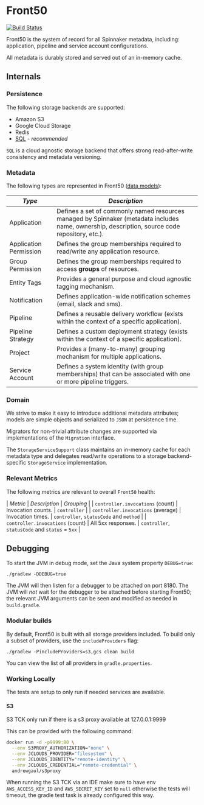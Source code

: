 # Front50

[![Build Status](https://api.travis-ci.org/spinnaker/front50.svg?branch=master)](https://travis-ci.org/spinnaker/front50)

Front50 is the system of record for all Spinnaker metadata, including: application, pipeline and service account configurations.

All metadata is durably stored and served out of an in-memory cache.

## Internals

### Persistence

The following storage backends are supported:

- Amazon S3
- Google Cloud Storage
- Redis
- [SQL](https://github.com/spinnaker/front50/blob/master/front50-sql/src/main/kotlin/com/netflix/spinnaker/front50/model/SqlStorageService.kt) - _recommended_

`SQL` is a cloud agnostic storage backend that offers strong read-after-write consistency and metadata versioning.


### Metadata

The following types are represented in Front50 ([data models](https://github.com/spinnaker/front50/tree/master/front50-core/src/main/groovy/com/netflix/spinnaker/front50/model)):

| *Type* | *Description* |
| ------ | ------------- |
| Application | Defines a set of commonly named resources managed by Spinnaker (metadata includes name, ownership, description, source code repository, etc.). |
| Application Permission | Defines the group memberships required to read/write any application resource. |
| Group Permission | Defines the group memberships required to access **groups** of resources. |
| Entity Tags | Provides a general purpose and cloud agnostic tagging mechanism. |
| Notification | Defines application-wide notification schemes (email, slack and sms). |
| Pipeline | Defines a reusable delivery workflow (exists within the context of a specific application). |
| Pipeline Strategy | Defines a custom deployment strategy (exists within the context of a specific application). |
| Project | Provides a (many-to-many) grouping mechanism for multiple applications. |
| Service Account | Defines a system identity (with group memberships) that can be associated with one or more pipeline triggers. |


### Domain

We strive to make it easy to introduce additional metadata attributes; models are simple objects and serialized to `JSON` at persistence time.

Migrators for non-trivial attribute changes are supported via implementations of the `Migration` interface.

The `StorageServiceSupport` class maintains an in-memory cache for each metadata type and delegates read/write operations to a storage backend-specific `StorageService` implementation.


### Relevant Metrics

The following metrics are relevant to overall `Front50` health:

| *Metric* | *Description* | *Grouping* |
| `controller.invocations` (count) | Invocation counts. | `controller` |
| `controller.invocations` (average) | Invocation times. | `controller`, `statusCode` and `method` |
| `controller.invocations` (count) | All 5xx responses. | `controller`, `statusCode` and `status` = `5xx` |

## Debugging

To start the JVM in debug mode, set the Java system property `DEBUG=true`:
```
./gradlew -DDEBUG=true
```

The JVM will then listen for a debugger to be attached on port 8180.  The JVM will _not_ wait for
the debugger to be attached before starting Front50; the relevant JVM arguments can be seen and
modified as needed in `build.gradle`.

[0]:http://projects.spring.io/spring-boot/


### Modular builds

By default, Front50 is built with all storage providers included. To build only a subset of
providers, use the `includeProviders` flag:

```
./gradlew -PincludeProviders=s3,gcs clean build
```

You can view the list of all providers in `gradle.properties`.

### Working Locally

The tests are setup to only run if needed services are available.

#### S3
S3 TCK only run if there is a s3 proxy available at 127.0.0.1:9999

This can be provided with the following command:
```bash
docker run -d -p9999:80 \
  --env S3PROXY_AUTHORIZATION="none" \
  --env JCLOUDS_PROVIDER="filesystem" \
  --env JCLOUDS_IDENTITY="remote-identity" \
  --env JCLOUDS_CREDENTIAL="remote-credential" \
  andrewgaul/s3proxy
```

When running the S3 TCK via an IDE make sure to have env `AWS_ACCESS_KEY_ID` and `AWS_SECRET_KEY` set to `null` otherwise the tests will timeout, the gradle test task is already configured this way.
